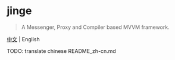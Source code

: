 # jinge

> A Messenger, Proxy and Compiler based MVVM framework.

[中文](./README_zh-cn.md) | English

TODO: translate chinese README_zh-cn.md
